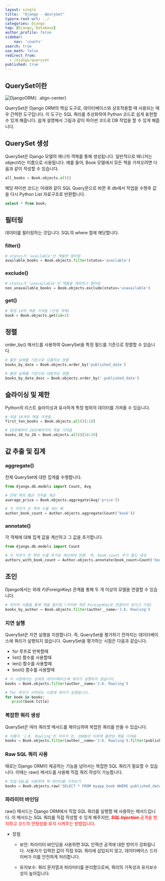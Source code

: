 ```yaml
---
layout: single
title:  "Django - QeurySet"
typora-root-url: ../
categories: Django
tag: [Django, Database]
author_profile: false
sidebar:
    nav: 'counts'
search: true
use_math: false
redirect_from:
  - /django/queryset
published: true
---
```


## QuerySet이란

![DjangoORM](https://drive.google.com/thumbnail?id=1lKo0uY8flKsK8Xn3kLVAoxq22-OKolWZ&sz=w1000){: .align-center}

QuerySet은 Django ORM의 핵심 도구로, 데이터베이스와 상호작용할 때 사용되는 매우 간력한 도구입니다. 이 도구는 SQL 쿼리를 추상화하여 Python 코드로 쉽게 표현할 수 있게 해줍니다. 쉽게 설명해서 그림과 같이 파이썬 코드로 DB 작업을 할 수 있게 해줍니다.

## QuerySet 생성

QuerySet은 Django 모델의 매니저 객체를 통해 생성됩니다. 일반적으로 매니저는 object라는 이름으로 사용됩니다. 예를 들어, Book 모델에서 모든 책을 가져오려면 다음과 같이 작성할 수 있습니다.

```python
all_books = Book.objects.all()
```
해당 파이썬 코드는 아래와 같이 SQL Query문으로 바뀐 후 db에서 작업을 수행후 값을 다시 Python List 자료구조로 반환합니다.
```sql
select * from book;
```

## 필터링

데이터를 필터링하는 것입니다. SQL의 where 절에 해당합니다.

### filter()
```python
# status가 'available'인 책들만 필터링
available_books = Book.objects.filter(status='available')
```

### exclude()
```python
# status가 'unavailable'인 책들을 제외하고 필터링
non_unavailable_books = Book.objects.exclude(status='unavailable')
```

### get()
```python
# 특정 id의 책을 가져옴 (단일 객체)
book = Book.objects.get(id=1)
```

## 정렬

order_by() 매서드를 사용하여 QuerySet을 특정 필드를 기준으로 정렬할 수 있습니다.
```python
# 출판 날짜를 기준으로 오름차순 정렬
books_by_date = Book.objects.order_by('published_date')

# 출판 날짜를 기준으로 내림차순 정렬
books_by_date_desc = Book.objects.order_by('-published_date')
```

## 슬라이싱 및 제한

Python의 리스트 슬라이싱과 유사하게 특정 범위의 데이터를 가져올 수 있습니다.
```python
# 처음 10개의 책을 가져옴
first_ten_books = Book.objects.all()[:10]

# 10번째부터 20번째까지의 책을 가져옴
books_10_to_20 = Book.objects.all()[10:20]
```

## 값 추출 및 집계

### aggregate()

전체 QuerySet에 대한 집계를 수행합니다.
```python
from django.db.models import Count, Avg

# 전체 책의 평균 가격을 계산
average_price = Book.objects.aggregate(Avg('price'))

# 각 저자가 쓴 책의 수를 세는 예
author_book_count = Author.objects.aggregate(Count('book'))
```

### annotate()

각 객체에 대해 집계 값을 계산하고 그 값을 추가합니다.
```python
from django.db.models import Count

# 각 저자가 쓴 책의 수를 추가로 계산하여 반환. 즉, book_count 추가 필드 생성 
authors_with_book_count = Author.objects.annotate(book_count=Count('book'))
```

## 조인

Django에서는 외래 키(ForeignKey) 관계를 통해 두 개 이상의 모델을 연결할 수 있습니다.
```python
# 저자의 이름을 통해 책을 필터링 (저자와 책은 ForeignKey로 연결되어 있다고 가정)
books_by_author = Book.objects.filter(author__name='J.K. Rowling')
```

### 지연 실행

QuerySet은 지연 실행을 지원합니다. 즉, QuerySet을 평가하기 전까지는 데이터베이스에 쿼리가 실행되지 않습니다. QuerySet을 평가하는 시점은 다음과 같습니다.
 - for 루프로 반복할때
 - list() 함수를 사용할때
 - len() 함수를 사용할때 
 - bool() 함수를 사용할때

 ```python
# 이 시점에서는 실제로 데이터베이스에 쿼리가 실행되지 않습니다.
books = Book.objects.filter(author__name='J.K. Rowling')

# for 루프가 시작되는 시점에 쿼리가 실행됩니다.
for book in books:
    print(book.title)
 ```

### 복잡한 쿼리 생성

QuerySet은 여러 쿼리셋 메서드를 체이닝하여 복잡한 쿼리를 만들 수 있습니다.
```python
# 이름이 'J.K. Rowling'인 저자가 쓴, 2000년 이후에 출판된 책을 가져옴
books = Book.objects.filter(author__name='J.K. Rowling').filter(published_date__year__gt=2000).order_by('-published_date')
```

### Raw SQL 쿼리 사용

때로는 Django ORM이 제공하는 기능을 넘어서는 복잡한 SQL 쿼리가 필요할 수 있습니다. 이때는 raw() 메서드를 사용해 직접 쿼리 작성이 가능합니다.

```python
# 직접 SQL을 사용하여 책 데이터를 가져오기
books = Book.objects.raw('SELECT * FROM myapp_book WHERE published_date > %s', [2000])
```

### 파라미터 바인딩
raw() 매서드는 Django ORM에서 직접 SQL 쿼리를 실행할 때 사용하는 메서드입니다. 이 메서드는 SQL 쿼리를 직접 작성할 수 있게 해주지만, <span style='color:red'>***SQL Injection*** 공격을 방지하고 코드의 안정성을 유지 시켜주는 방법입니다.</span>

 - 장점
    - 보안: 파라미터 바인딩을 사용하면 SQL 인젝션 공격에 대한 방어가 강화됩니다. 사용자가 입력한 값이 직접 SQL 쿼리에 삽입되지 않고, 데이터베이스 드라이버가 이를 안전하게 처리합니다.

    - 유지보수: 쿼리 문자열과 파라미터를 분리함으로써, 쿼리의 가독성과 유지보수성이 높아집니다.